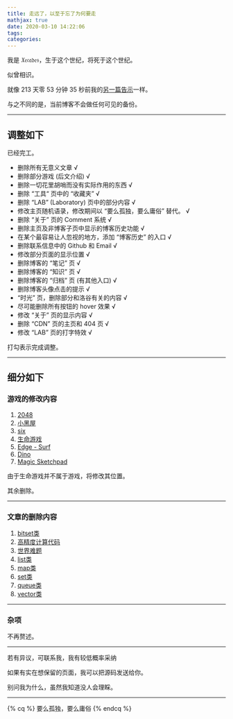 ```yaml
---
title: 走远了，以至于忘了为何要走
mathjax: true
date: 2020-03-10 14:22:06
tags:
categories:
---
```


我<!-- more -->是 $\mathfrak{Xecades}$，生于这个世纪，将死于这个世纪。

似曾相识。

就像 213 天零 53 分钟 35 秒前我的[另一篇告示](https://v2.backup.xecades.xyz/articles/notice.html)一样。

与之不同的是，当前博客不会做任何可见的备份。

---

## 调整如下

已经完工。

- 删除所有无意义文章 √
- 删除部分游戏 (后文介绍) √
- 删除一切花里胡哨而没有实际作用的东西 √
- 删除 “工具“ 页中的 “收藏夹” √
- 删除 “LAB” (Laboratory) 页中的部分内容 √
- 修改主页随机语录，修改期间以 “要么孤独，要么庸俗” 替代。 √
- 删除 “关于” 页的 Comment 系统 √
- 删除主页及非博客子页中显示的博客历史功能 √
- 在某个最容易让人忽视的地方，添加 “博客历史” 的入口 √
- 删除联系信息中的 Github 和 Email √
- 修改部分页面的显示位置 √
- 删除博客的 “笔记” 页 √
- 删除博客的 “知识” 页 √
- 删除博客的 “归档” 页 (有其他入口) √
- 删除博客头像点击的提示 √
- “时光” 页，删除部分和洛谷有关的内容 √
- 尽可能删除所有按钮的 hover 效果 √
- 修改 “关于” 页的显示内容 √
- 删除 “CDN” 页的主页和 404 页 √
- 修改 “LAB” 页的打字特效 √

打勾表示完成调整。

---

## 细分如下

### 游戏的**修改**内容

1. [2048](https://game.xecades.xyz/2048/)
2. [小黑屋](https://game.xecades.xyz/adarkroom/?lang=zh_cn)
3. [six](https://game.xecades.xyz/six/)
4. [生命游戏](https://game.xecades.xyz/game-of-life/)
5. [Edge - Surf](https://lab.xecades.xyz/Surf/)
6. [Dino](https://lab.xecades.xyz/Dino/)
7. [Magic Sketchpad](https://lab.xecades.xyz/MagicSketchpad/)

由于生命游戏并不属于游戏，将修改其位置。

其余删除。

---

### 文章的**删除**内容

1. [bitset类](https://blog.xecades.xyz/articles/bitset/)
2. [高精度计算代码](https://blog.xecades.xyz/articles/BigNumCalc/)
3. [世界难题](https://blog.xecades.xyz/articles/AFunnyTask/)
4. [list类](https://blog.xecades.xyz/articles/list/)
5. [map类](https://blog.xecades.xyz/articles/map/)
6. [set类](https://blog.xecades.xyz/articles/set/)
7. [queue类](https://blog.xecades.xyz/articles/queue/)
8. [vector类](https://blog.xecades.xyz/articles/vector/)

---

### 杂项

不再赘述。

---

若有异议，可联系我，我有较低概率采纳

如果有实在想保留的页面，我可以把源码发送给你。

别问我为什么，虽然我知道没人会理睬。

---

{% cq %} 要么孤独，要么庸俗 {% endcq %}